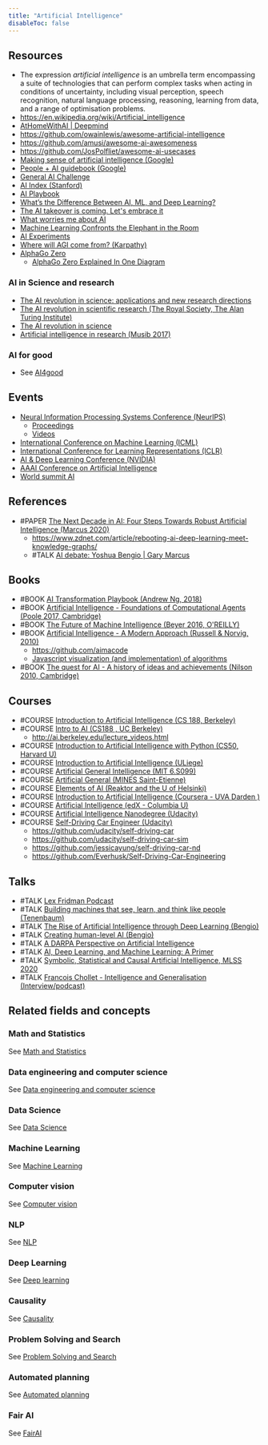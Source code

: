 ```yaml
---
title: "Artificial Intelligence"
disableToc: false 
---
```


## Resources
- The expression _artificial intelligence_ is an umbrella term encompassing a suite of technologies that can perform complex tasks when acting in conditions of uncertainty, including visual perception, speech recognition, natural language processing, reasoning, learning from data, and a range of optimisation problems.
- https://en.wikipedia.org/wiki/Artificial_intelligence
- [AtHomeWithAI | Deepmind](https://storage.googleapis.com/deepmind-media/research/New_AtHomeWithAI%20resources.pdf)
- https://github.com/owainlewis/awesome-artificial-intelligence
- https://github.com/amusi/awesome-ai-awesomeness
- https://github.com/JosPolfliet/awesome-ai-usecases
- [Making sense of artificial intelligence (Google)](https://atozofai.withgoogle.com/)
- [People + AI guidebook (Google)](https://pair.withgoogle.com/guidebook/patterns )
- [General AI Challenge](https://www.general-ai-challenge.org/)
- [AI Index (Stanford)](https://aiindex.stanford.edu/report/ )
- [AI Playbook](http://aiplaybook.a16z.com/)
- [What’s the Difference Between AI, ML, and Deep Learning?](https://blogs.nvidia.com/blog/2016/07/29/whats-difference-artificial-intelligence-machine-learning-deep-learning-ai/)
- [The AI takeover is coming. Let's embrace it](https://www.wired.com/2016/12/the-ai-takeover-is-coming-lets-embrace-it/)
- [What worries me about AI](https://medium.com/@francois.chollet/what-worries-me-about-ai-ed9df072b704)
- [Machine Learning Confronts the Elephant in the Room](https://www.quantamagazine.org/machine-learning-confronts-the-elephant-in-the-room-20180920/)
- [AI Experiments](https://aiexperiments.withgoogle.com/ )
- [Where will AGI come from? (Karpathy)](https://ivenzor.com/wp-content/uploads/2018/07/yconftalk-170902200916.pdf)
- [AlphaGo Zero](https://deepmind.com/blog/alphago-zero-learning-scratch/)
	- [AlphaGo Zero Explained In One Diagram](https://medium.com/applied-data-science/alphago-zero-explained-in-one-diagram-365f5abf67e0)

### AI in Science and research
- [The AI revolution in science: applications and new research directions](https://blogs.royalsociety.org/in-verba/2019/08/07/the-ai-revolution-in-science-applications-and-new-research-directions/)
- [The AI revolution in scientific research (The Royal Society, The Alan Turing Institute)](https://royalsociety.org/-/media/policy/projects/ai-and-society/AI-revolution-in-science.pdf)
- [The AI revolution in science](https://www.sciencemag.org/news/2017/07/ai-revolution-science)
- [Artificial intelligence in research (Musib 2017)](https://science.sciencemag.org/content/357/6346/28)

### AI for good
- See [AI4good](AI4G/AI4good.md)

## Events
- [Neural Information Processing Systems Conference (NeurIPS)](https://nips.cc/)
	- [Proceedings](http://papers.nips.cc/)
	- [Videos](https://nips.cc/Conferences/2018/Videos)
- [International Conference on Machine Learning (ICML)](https://icml.cc/)
- [International Conference for Learning Representations (ICLR)](https://iclr.cc/)
- [AI & Deep Learning Conference (NVIDIA)](https://www.nvidia.com/en-us/gtc/)
- [AAAI Conference on Artificial Intelligence](http://www.aaai.org/Conferences/conferences.php)
- [World summit AI](https://worldsummit.ai/)

## References
- #PAPER [The Next Decade in AI: Four Steps Towards Robust Artificial Intelligence (Marcus 2020)](https://arxiv.org/abs/2002.06177v3)
	- https://www.zdnet.com/article/rebooting-ai-deep-learning-meet-knowledge-graphs/
	- #TALK [AI debate: Yoshua Bengio | Gary Marcus](https://www.youtube.com/watch?v=EeqwFjqFvJA)

## Books
- #BOOK [AI Transformation Playbook (Andrew Ng, 2018)](https://landing.ai/ai-transformation-playbook/)
- #BOOK [Artificial Intelligence - Foundations of Computational Agents (Poole 2017, Cambridge)](http://artint.info/2e/index.html)
- #BOOK [The Future of Machine Intelligence (Beyer 2016, O'REILLY)](https://www.oreilly.com/library/view/the-future-of/9781492042334/)
- #BOOK [Artificial Intelligence - A Modern Approach (Russell & Norvig, 2010)](http://aima.cs.berkeley.edu/)
	- https://github.com/aimacode
	- [Javascript visualization (and implementation) of algorithms](http://aimacode.github.io/aima-javascript/)
- #BOOK [The quest for AI - A history of ideas and achievements (Nilson 2010, Cambridge)](http://ai.stanford.edu/~nilsson/QAI/qai.pdf)
## Courses
- #COURSE [Introduction to Artificial Intelligence (CS 188, Berkeley)](https://inst.eecs.berkeley.edu/~cs188/fa18/)
- #COURSE [Intro to AI (CS188 , UC Berkeley)](http://ai.berkeley.edu/home.html, )
	- http://ai.berkeley.edu/lecture_videos.html
- #COURSE [Introduction to Artificial Intelligence with Python (CS50, Harvard U)](https://pll.harvard.edu/course/cs50s-introduction-artificial-intelligence-python?delta=0)
- #COURSE [Introduction to Artificial Intelligence (ULiege)](https://github.com/glouppe/info8006-introduction-to-ai)
- #COURSE [Artificial General Intelligence (MIT 6.S099)](https://agi.mit.edu/)
- #COURSE [Artificial General (MINES Saint-Etienne)](https://www.emse.fr/~picard/cours/ai/)
- #COURSE [Elements of AI (Reaktor and the U of Helsinki)](https://www.elementsofai.com/)
- #COURSE [Introduction to Artificial Intelligence (Coursera - UVA Darden )](https://www.coursera.org/learn/introduction-to-ai#reviews)
- #COURSE [Artificial Intelligence (edX - Columbia U)](https://www.edx.org/course/artificial-intelligence-ai-columbiax-csmm-101x-0)
- #COURSE [Artificial Intelligence Nanodegree (Udacity)](https://www.udacity.com/course/artificial-intelligence-nanodegree--nd889)
- #COURSE [Self-Driving Car Engineer (Udacity)](https://www.udacity.com/drive)
	- https://github.com/udacity/self-driving-car
	- https://github.com/udacity/self-driving-car-sim
	- https://github.com/jessicayung/self-driving-car-nd
	- https://github.com/Everhusk/Self-Driving-Car-Engineering

## Talks
- #TALK [Lex Fridman Podcast](https://lexfridman.com/podcast/)
- #TALK [Building machines that see, learn, and think like people (Tenenbaum)](https://www.youtube.com/watch?v=7ROelYvo8f0)
- #TALK [The Rise of Artificial Intelligence through Deep Learning (Bengio)](https://www.youtube.com/watch?v=uawLjkSI7Mo)
- #TALK [Creating human-level AI (Bengio)](https://www.youtube.com/watch?v=ZHYXp3gJCaI)
- #TALK [A DARPA Perspective on Artificial Intelligence](https://www.youtube.com/watch?time_continue=2&v=-O01G3tSYpU)
- #TALK [AI, Deep Learning, and Machine Learning: A Primer](https://a16z.com/2016/06/10/ai-deep-learning-machines/ )
- #TALK [Symbolic, Statistical and Causal Artificial Intelligence, MLSS 2020](https://www.youtube.com/watch?v=8staJlMbAig)
- #TALK [Francois Chollet - Intelligence and Generalisation (Interview/podcast)](https://www.youtube.com/watch?v=J0p_thJJnoo)


## Related fields and concepts

### Math and Statistics
See [Math and Statistics](AI/Math%20and%20Statistics/Math%20and%20Statistics.md)

### Data engineering and computer science
See [Data engineering and computer science](AI/Data%20Science,%20Data%20Engineering/Data%20engineering%20and%20computer%20science.md)

### Data Science
See [Data Science](AI/Data%20Science,%20Data%20Engineering/Data%20Science.md)

### Machine Learning
See [Machine Learning](AI/Machine%20Learning.md)

### Computer vision
See [Computer vision](AI/Computer%20Vision/Computer%20vision.md)

### NLP
See [NLP](AI/NLP.md)

### Deep Learning
See [Deep learning](AI/Deep%20learning/Deep%20learning.md)

### Causality
See [Causality](AI/Causality.md)

### Problem Solving and Search
See [Problem Solving and Search](AI/Problem%20Solving%20and%20Search.md)

### Automated planning
See [Automated planning](AI/Automated%20planning.md)

### Fair AI
See [FairAI](AI/FairAI.md)